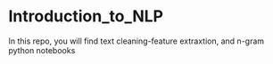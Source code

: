 # Introduction_to_NLP
In this repo, you will find text cleaning-feature extraxtion, and n-gram python notebooks
